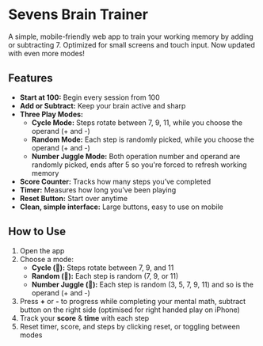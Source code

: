 # Sevens Brain Trainer

A simple, mobile-friendly web app to train your working memory by adding or subtracting 7. Optimized for small screens and touch input. Now updated with even more modes!

## Features

- **Start at 100:** Begin every session from 100  
- **Add or Subtract:** Keep your brain active and sharp
- **Three Play Modes:**
  - **Cycle Mode:** Steps rotate between 7, 9, 11, while you choose the operand (+ and -)
  - **Random Mode:** Each step is randomly picked, while you choose the operand (+ and -)
  - **Number Juggle Mode:** Both operation number and operand are randomly picked, ends after 5 so you're forced to refresh working memory
- **Score Counter:** Tracks how many steps you’ve completed  
- **Timer:** Measures how long you’ve been playing  
- **Reset Button:** Start over anytime  
- **Clean, simple interface:** Large buttons, easy to use on mobile  

## How to Use

1. Open the app  
2. Choose a mode:  
   - **Cycle (🔄):** Steps rotate between 7, 9, and 11  
   - **Random (🎲):** Each step is random (7, 9, or 11)
   - **Number Juggle (🤹):** Each step is random (3, 5, 7, 9, 11) and so is the operand (+ and -)
3. Press **+** or **-** to progress while completing your mental math, subtract button on the right side (optimised for right handed play on iPhone)
4. Track your **score** & **time** with each step  
5. Reset timer, score, and steps by clicking reset, or toggling between modes
